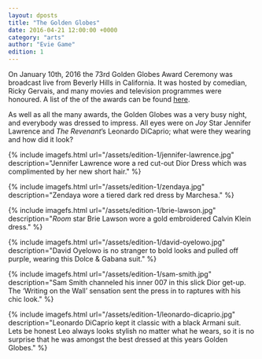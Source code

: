 ```yaml
---
layout: dposts
title: "The Golden Globes"
date: 2016-04-21 12:00:00 +0000
category: "arts"
author: "Evie Game"
edition: 1
---
```

On January 10th, 2016 the 73rd Golden Globes Award Ceremony was broadcast live from Beverly Hills in California. It was hosted by comedian, Ricky Gervais, and many movies and television programmes were honoured. A list of the of the awards can be found [here](http://www.goldenglobes.com/winners-nominees).

As well as all the many awards, the Golden Globes was a very busy night, and everybody was dressed to impress. All eyes were on *Joy* Star Jennifer Lawrence and *The Revenant*’s Leonardo DiCaprio; what were they wearing and how did it look? 

{% include imagefs.html url="/assets/edition-1/jennifer-lawrence.jpg" description="Jennifer Lawrence wore a red cut-out Dior Dress which was complimented by her new short hair." %}

{% include imagefs.html url="/assets/edition-1/zendaya.jpg" description="Zendaya wore a tiered dark red dress by Marchesa." %}

{% include imagefs.html url="/assets/edition-1/brie-lawson.jpg" description="*Room* star Brie Lawson wore a gold embroidered Calvin Klein dress." %}

{% include imagefs.html url="/assets/edition-1/david-oyelowo.jpg" description="David Oyelowo is no stranger to bold looks and pulled off purple, wearing this Dolce & Gabana suit." %}

{% include imagefs.html url="/assets/edition-1/sam-smith.jpg" description="Sam Smith channeled his inner 007 in this slick Dior get-up. The ‘Writing on the Wall’ sensation sent the press in to raptures with his chic look." %}

{% include imagefs.html url="/assets/edition-1/leonardo-dicaprio.jpg" description="Leonardo DiCaprio kept it classic with a black Armani suit. Lets be honest Leo always looks stylish no matter what he wears, so it is no surprise that he was amongst the best dressed at this years Golden Globes." %}
